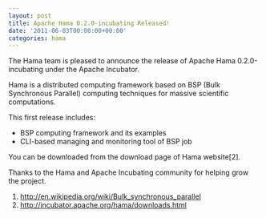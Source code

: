 ```yaml
---
layout: post
title: Apache Hama 0.2.0-incubating Released!
date: '2011-06-03T00:00:00+00:00'
categories: hama
---
```

The Hama team is pleased to announce the release of Apache Hama 0.2.0-incubating under the Apache Incubator.

Hama is a distributed computing framework based on BSP (Bulk Synchronous Parallel) computing techniques for massive scientific computations.

This first release includes:

<ul><li>BSP computing framework and its examples</li><li>CLI-based managing and monitoring tool of BSP job</li></ul>

You can be downloaded from the download page of Hama website[2].

Thanks to the Hama and Apache Incubating community for helping grow the project.

1. <a href="http://en.wikipedia.org/wiki/Bulk_synchronous_parallel">http://en.wikipedia.org/wiki/Bulk_synchronous_parallel</a>
2. <a href="http://incubator.apache.org/hama/downloads.html">http://incubator.apache.org/hama/downloads.html</a>
